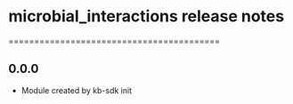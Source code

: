 # microbial_interactions release notes
=========================================

0.0.0
-----
* Module created by kb-sdk init

